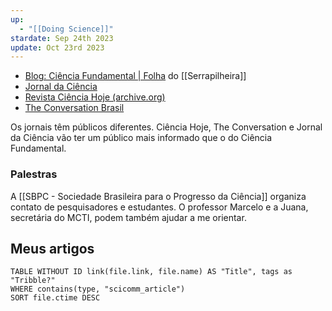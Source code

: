 ```yaml
---
up:
  - "[[Doing Science]]"
stardate: Sep 24th 2023
update: Oct 23rd 2023
---
```

- [Blog: Ciência Fundamental | Folha](https://www1.folha.uol.com.br/blogs/ciencia-fundamental/) do [[Serrapilheira]]
- [Jornal da Ciência](http://www.jornaldaciencia.org.br/)
- [Revista Ciência Hoje (archive.org)](https://web.archive.org/web/20050210211053/http://cienciahoje.uol.com.br/view/3190)
- [The Conversation Brasil](https://theconversation.com/br)

Os jornais têm públicos diferentes. Ciência Hoje, The Conversation e Jornal da Ciência vão ter um público mais informado que o do Ciência Fundamental. 
### Palestras
A [[SBPC - Sociedade Brasileira para o Progresso da Ciência]] organiza contato de pesquisadores e estudantes. O professor Marcelo e a Juana, secretária do MCTI, podem também ajudar a me orientar.

## Meus artigos
```dataview
TABLE WITHOUT ID link(file.link, file.name) AS "Title", tags as "Tribble?"
WHERE contains(type, "scicomm_article")
SORT file.ctime DESC
```



